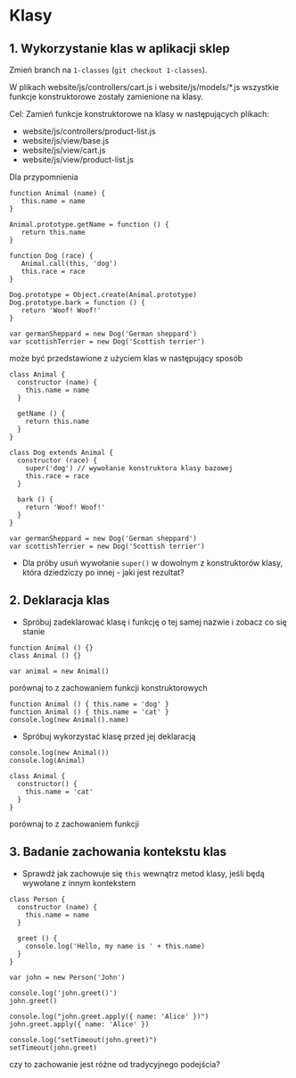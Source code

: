 # Klasy
## 1. Wykorzystanie klas w aplikacji sklep

Zmień branch na `1-classes` (`git checkout 1-classes`).

W plikach website/js/controllers/cart.js i website/js/models/*.js wszystkie funkcje konstruktorowe zostały zamienione na klasy.

Cel:
Zamień funkcje konstruktorowe na klasy w następujących plikach:
  - website/js/controllers/product-list.js
  - website/js/view/base.js
  - website/js/view/cart.js
  - website/js/view/product-list.js


Dla przypomnienia

```
function Animal (name) {
   this.name = name
}

Animal.prototype.getName = function () {
   return this.name
}

function Dog (race) {
   Animal.call(this, 'dog')
   this.race = race
}

Dog.prototype = Object.create(Animal.prototype)
Dog.prototype.bark = function () {
   return 'Woof! Woof!'
}

var germanSheppard = new Dog('German sheppard')
var scottishTerrier = new Dog('Scottish terrier')
```

może być przedstawione z użyciem klas w następujący sposób
```
class Animal {
  constructor (name) {
    this.name = name
  }

  getName () {
    return this.name
  }
}

class Dog extends Animal {
  constructor (race) {
    super('dog') // wywołanie konstruktora klasy bazowej
    this.race = race
  }

  bark () {
    return 'Woof! Woof!'
  }
}

var germanSheppard = new Dog('German sheppard')
var scottishTerrier = new Dog('Scottish terrier')
```
- Dla próby usuń wywołanie `super()` w dowolnym z konstruktorów klasy, która dziedziczy po innej - jaki jest rezultat?

## 2. Deklaracja klas

- Spróbuj zadeklarować klasę i funkcję o tej samej nazwie i zobacz co się stanie
```
function Animal () {}
class Animal () {}

var animal = new Animal()
```
porównaj to z zachowaniem funkcji konstruktorowych
```
function Animal () { this.name = 'dog' }
function Animal () { this.name = 'cat' }
console.log(new Animal().name)
```
- Spróbuj wykorzystać klasę przed jej deklaracją
```
console.log(new Animal())
console.log(Animal)

class Animal {
  constructor() {
    this.name = 'cat'
  }
}
```
porównaj to z zachowaniem funkcji

## 3. Badanie zachowania kontekstu klas
- Sprawdź jak zachowuje się `this` wewnątrz metod klasy, jeśli będą wywołane z innym kontekstem
```
class Person {
  constructor (name) {
    this.name = name
  }

  greet () {
    console.log('Hello, my name is ' + this.name)
  }
}

var john = new Person('John')

console.log('john.greet()')
john.greet()

console.log("john.greet.apply({ name: 'Alice' })")
john.greet.apply({ name: 'Alice' })

console.log("setTimeout(john.greet)")
setTimeout(john.greet)
```
czy to zachowanie jest różne od tradycyjnego podejścia?